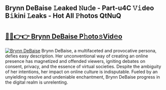 ## Brynn DeBaise 𝙻eaked 𝙽u𝚍e - Part-u4C 𝚅𝚒deo B𝚒kini 𝙻eaks - Hot All 𝙿hotos QtNuQ

# <h2><a href="http://ld24t9.urlbe.top/?page=Brynn+DeBaise">🔗🔗👉👉 Brynn DeBaise P𝚑oto𝚜Vid𝚎o</a></h2>

[![Brynn DeBaise](https://i.imgur.com/eBuTRDB.gif)](http://ld24t9.urlbe.top/?page=Brynn+DeBaise)
Brynn DeBaise, a multifaceted and provocative persona, defies easy description. Her unconventional way of creating an online presence has magnetized and offended viewers, igniting debates on consent, privacy, and the essence of virtual societies. Despite the ambiguity of her intentions, her impact on online culture is indisputable. Fueled by an unyielding resolve and undeniable enchantment, Brynn DeBaise progress in the digital realm is unrelenting.
